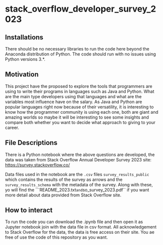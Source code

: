 # stack_overflow_developer_survey_2023

## Installations
There should be no necessary libraries to run the code here beyond the Anaconda distribution of Python. The code should run with no issues using Python versions 3.*.

## Motivation
This project have the proposed to explore the tools that programmers are using to write their programs in languages ​​such as Java and Python. What are the main type developers using that languages ​​and what are the variables most influence have on the salary. As Java and Python are popular languages ​​right now because of their versatility, it is interesting to know how the programmer community is using each one, both are giant and amazing worlds so maybe it will be interesting to see some insights and compare both whether you want to decide what approach to giving to your career.

## File Descriptions
There is a Python notebook where the above questions are developed, the data was taken from Stack Overflow Annual Developer Survey 2023 site: https://survey.stackoverflow.co/

Data files used in the notebook are the ``.csv`` files ``survey_results_public`` which contains the results of the survey as arrows and 
the ``survey_results_schema`` with the metadata of the survey. Along with these, yo will find the ```README_2023.txt`` and ``so_survey_2023.pdf`` if you want more detail about data provided from Stack Overflow site.

## How to interact

To run the code you can download the .ipynb file and then open it as Jupyter notebook join with the data file in csv format.
All acknowledgement to Stack Overflow for the data, the data is free access on their site. You ae free of use the code of this repository as you want.
